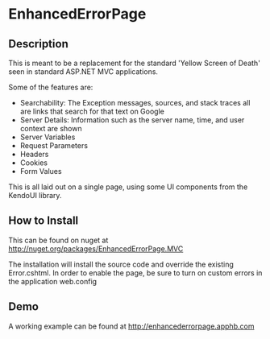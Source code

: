 EnhancedErrorPage
=================

Description
-----------
This is meant to be a replacement for the standard 'Yellow Screen of Death' seen in standard ASP.NET MVC applications.

Some of the features are:

+ Searchability: The Exception messages, sources, and stack traces all are links that search for that text on Google
+ Server Details: Information such as the server name, time, and user context are shown
+ Server Variables
+ Request Parameters
+ Headers
+ Cookies
+ Form Values

This is all laid out on a single page, using some UI components from the KendoUI library.

How to Install
-----------
This can be found on nuget at http://nuget.org/packages/EnhancedErrorPage.MVC

The installation will install the source code and override the existing Error.cshtml.  In order to enable the page, be sure to turn on custom errors in the application web.config

Demo
----
A working example can be found at http://enhancederrorpage.apphb.com
